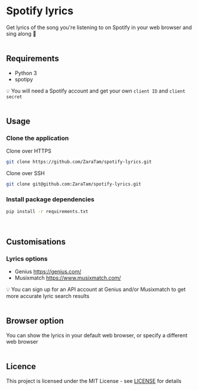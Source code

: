 # Spotify lyrics

Get lyrics of the song you're listening to on Spotify in your web browser and sing along 🎤
<br>
<br>

## Requirements

- Python 3
- spotipy

:bulb: You will need a Spotify account and get your own `client ID` and `client secret`
<br>
<br>

## Usage

### Clone the application

Clone over HTTPS
```sh
git clone https://github.com/ZaraTam/spotify-lyrics.git
```

Clone over SSH
```sh
git clone git@github.com:ZaraTam/spotify-lyrics.git
```

### Install package dependencies

```sh
pip install -r requirements.txt
```
<br>

## Customisations

### Lyrics options

- Genius https://genius.com/
- Musixmatch https://www.musixmatch.com/

:bulb: You can sign up for an API account at Genius and/or Musixmatch to get more accurate lyric search results
<br>
<br>

## Browser option

You can show the lyrics in your default web browser, or specify a different web browser
<br>
<br>

## Licence

This project is licensed under the MIT License - see [LICENSE](https://github.com/ZaraTam/spotify-lyrics/blob/master/LICENSE) for details
